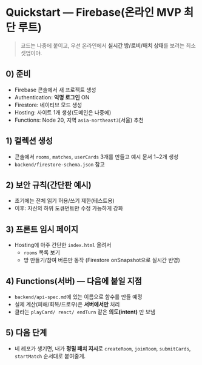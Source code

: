# Quickstart — Firebase(온라인 MVP 최단 루트)

> 코드는 나중에 붙이고, 우선 온라인에서 **실시간 방/로비/매치 상태**를 보려는 최소 셋업이야.

## 0) 준비
- Firebase 콘솔에서 새 프로젝트 생성
- Authentication: **익명 로그인** ON
- Firestore: 네이티브 모드 생성
- Hosting: 사이트 1개 생성(도메인은 나중에)
- Functions: Node 20, 지역 `asia-northeast3`(서울) 추천

## 1) 컬렉션 생성
- 콘솔에서 `rooms`, `matches`, `userCards` 3개를 만들고 예시 문서 1~2개 생성
- `backend/firestore-schema.json` 참고

## 2) 보안 규칙(간단판 예시)
- 초기에는 전체 읽기 허용/쓰기 제한(테스트용)
- 이후: 자신의 하위 도큐먼트만 수정 가능하게 강화

## 3) 프론트 임시 페이지
- Hosting에 아주 간단한 `index.html` 올려서
  - `rooms` 목록 보기
  - 방 만들기/참여 버튼만 동작 (Firestore onSnapshot으로 실시간 반영)

## 4) Functions(서버) — 다음에 붙일 지점
- `backend/api-spec.md`에 있는 이름으로 함수를 만들 예정
- 실제 계산(피해/회복/드로우)은 **서버에서만** 처리
- 클라는 `playCard/ react/ endTurn` 같은 **의도(intent)** 만 보냄

## 5) 다음 단계
- 네 레포가 생기면, 내가 **정밀 패치 지시**로 `createRoom`, `joinRoom`, `submitCards`, `startMatch` 순서대로 붙여줄게.
